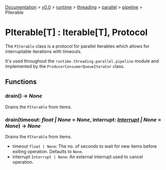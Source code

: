 [Documentation](/docs/documentation.md) >
 [v0.0](/docs/0.0/version.md) >
  [runtime](/docs/0.0/runtime/module.md) >
   [threading](/docs/0.0/runtime/threading/module.md) >
    [parallel](/docs/0.0/runtime/threading/parallel/module.md) >
     [pipeline](/docs/0.0/runtime/threading/parallel/module.md) >
      PIterable

# PIterable[T] : Iterable[T], Protocol

The `PIterable` class is a protocol for parallel Iterables which allows for interruptable iterations with timeouts.

It's used throughout the `runtime.threading.parallel.pipeline` module and implemented by the `ProducerConsumerQueueIterator` class.

## Functions

### drain() -> _None_

Drains the `PIterable` from items.

### drain(timeout: _float | None_ = _None_, interrupt: _[Interrupt](../../interrupt.md) | None_ = _None_) -> _None_

Drains the `PIterable` from items.

- timeout `float | None`: The no. of seconds to wait for new items before exiting operation. Defaults to `None`.
- interrupt `Interrupt | None`: An external interrupt used to cancel operation.